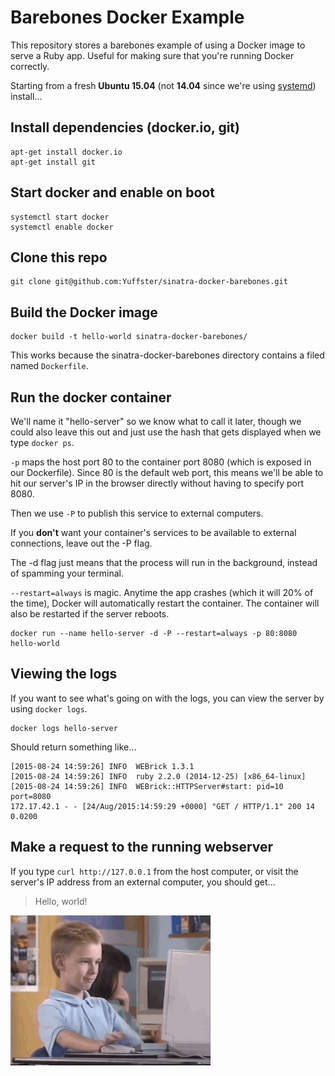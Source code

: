 # Barebones Docker Example

This repository stores a barebones example of using a Docker image to serve a Ruby app.  Useful for making sure that you're running Docker correctly.

Starting from a fresh **Ubuntu 15.04** (not **14.04** since we're using [systemd](https://www.digitalocean.com/community/tutorials/systemd-essentials-working-with-services-units-and-the-journal)) install...

## Install dependencies (docker.io, git)

```
apt-get install docker.io
apt-get install git
```

## Start docker and enable on boot

```
systemctl start docker
systemctl enable docker
```

## Clone this repo

```
git clone git@github.com:Yuffster/sinatra-docker-barebones.git
```

## Build the Docker image

```
docker build -t hello-world sinatra-docker-barebones/
```

This works because the sinatra-docker-barebones directory contains a filed named `Dockerfile`.

## Run the docker container

We'll name it "hello-server" so we know what to call it later, though we could also leave this out and just use the hash that gets displayed when we type `docker ps`.

`-p` maps the host port 80 to the container port 8080 (which is exposed in our Dockerfile).  Since 80 is the default web port, this means we'll be able to hit our server's IP in the browser directly without having to specify port 8080.

Then we use `-P` to publish this service to external computers.

If you **don't** want your container's services to be available to external connections, leave out the -P flag.

The -d flag just means that the process will run in the background, instead of spamming your terminal.

`--restart=always` is magic.  Anytime the app crashes (which it will 20% of the time), Docker will automatically restart the container.  The container will also be restarted if the server reboots.

```
docker run --name hello-server -d -P --restart=always -p 80:8080 hello-world
```

## Viewing the logs

If you want to see what's going on with the logs, you can view the server by using `docker logs`.

```
docker logs hello-server
```

Should return something like...

```
[2015-08-24 14:59:26] INFO  WEBrick 1.3.1
[2015-08-24 14:59:26] INFO  ruby 2.2.0 (2014-12-25) [x86_64-linux]
[2015-08-24 14:59:26] INFO  WEBrick::HTTPServer#start: pid=10 port=8080
172.17.42.1 - - [24/Aug/2015:14:59:29 +0000] "GET / HTTP/1.1" 200 14 0.0200
```

## Make a request to the running webserver

If you type `curl http://127.0.0.1` from the host computer, or visit the server's IP address from an external computer, you should get...

> Hello, world!

![Thumbs up](thumbsup.gif)